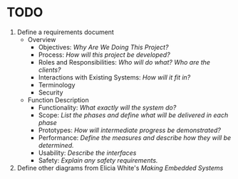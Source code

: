 # TODO

1. Define a requirements document
    * Overview
        * Objectives: _Why Are We Doing This Project?_
        * Process: _How will this project be developed?_
        * Roles and Responsibilities: _Who will do what? Who are the clients?_
        * Interactions with Existing Systems: _How will it fit in?_
        * Terminology
        * Security
    * Function Description
        * Functionality: _What exactly will the system do?_
        * Scope: _List the phases and define what will be delivered in each phase_
        * Prototypes: _How will intermediate progress be demonstrated?_
        * Performance: _Define the measures and describe how they will be determined._
        * Usability: _Describe the interfaces_
        * Safety: _Explain any safety requirements._
2. Define other diagrams from Elicia White's _Making Embedded Systems_